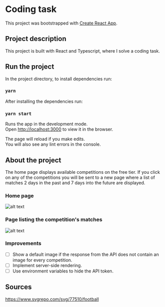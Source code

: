 # Coding task

This project was bootstrapped with [Create React App](https://github.com/facebook/create-react-app).

## Project description

This project is built with React and Typescript, where I solve a coding task.

## Run the project

In the project directory, to install dependencies run:
### `yarn`

After installing the dependencies run: 
### `yarn start`

Runs the app in the development mode.\
Open [http://localhost:3000](http://localhost:3000) to view it in the browser.

The page will reload if you make edits.\
You will also see any lint errors in the console.
## About the project
The home page displays available competitions on the free tier. If you click on any of the competitions you will be sent to a new page where a list of matches 2 days in the past and 7 days into the future are displayed.

### Home page

![alt text](https://res.cloudinary.com/difnpzowu/image/upload/v1643640870/home_page_dgyxg4.png)


### Page listing the competition's matches

![alt text](https://res.cloudinary.com/difnpzowu/image/upload/v1643640885/matches_page_jk626b.png)

### Improvements

- [ ] Show a default image if the response from the API does not contain an image for every competition.
- [ ] Implement server-side rendering.
- [ ] Use environment variables to hide the API token.

## Sources

https://www.svgrepo.com/svg/77510/football
